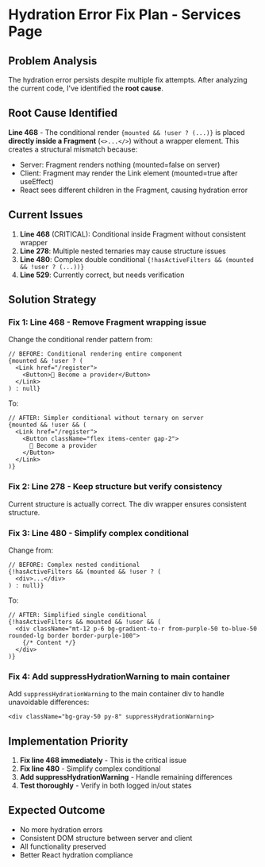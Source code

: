 # Hydration Error Fix Plan - Services Page

## Problem Analysis

The hydration error persists despite multiple fix attempts. After analyzing the current code, I've identified the **root cause**.

## Root Cause Identified

**Line 468** - The conditional render `{mounted && !user ? (...)}` is placed **directly inside a Fragment** (`<>...</>`) without a wrapper element. This creates a structural mismatch because:
- Server: Fragment renders nothing (mounted=false on server)
- Client: Fragment may render the Link element (mounted=true after useEffect)
- React sees different children in the Fragment, causing hydration error

## Current Issues

1. **Line 468** (CRITICAL): Conditional inside Fragment without consistent wrapper
2. **Line 278**: Multiple nested ternaries may cause structure issues
3. **Line 480**: Complex double conditional `{!hasActiveFilters && (mounted && !user ? (...))}`
4. **Line 529**: Currently correct, but needs verification

## Solution Strategy

### Fix 1: Line 468 - Remove Fragment wrapping issue
Change the conditional render pattern from:
```tsx
// BEFORE: Conditional rendering entire component
{mounted && !user ? (
  <Link href="/register">
    <Button>🏪 Become a provider</Button>
  </Link>
) : null}
```

To:
```tsx
// AFTER: Simpler conditional without ternary on server
{mounted && !user && (
  <Link href="/register">
    <Button className="flex items-center gap-2">
      🏪 Become a provider
    </Button>
  </Link>
)}
```

### Fix 2: Line 278 - Keep structure but verify consistency
Current structure is actually correct. The div wrapper ensures consistent structure.

### Fix 3: Line 480 - Simplify complex conditional
Change from:
```tsx
// BEFORE: Complex nested conditional
{!hasActiveFilters && (mounted && !user ? (
  <div>...</div>
) : null)}
```

To:
```tsx
// AFTER: Simplified single conditional
{!hasActiveFilters && mounted && !user && (
  <div className="mt-12 p-6 bg-gradient-to-r from-purple-50 to-blue-50 rounded-lg border border-purple-100">
    {/* Content */}
  </div>
)}
```

### Fix 4: Add suppressHydrationWarning to main container
Add `suppressHydrationWarning` to the main container div to handle unavoidable differences:
```tsx
<div className="bg-gray-50 py-8" suppressHydrationWarning>
```

## Implementation Priority

1. **Fix line 468 immediately** - This is the critical issue
2. **Fix line 480** - Simplify complex conditional
3. **Add suppressHydrationWarning** - Handle remaining differences
4. **Test thoroughly** - Verify in both logged in/out states

## Expected Outcome

- No more hydration errors
- Consistent DOM structure between server and client
- All functionality preserved
- Better React hydration compliance

